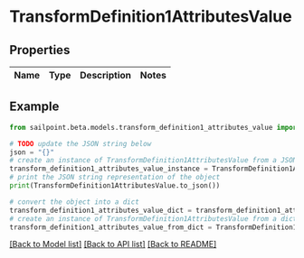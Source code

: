 # TransformDefinition1AttributesValue


## Properties

Name | Type | Description | Notes
------------ | ------------- | ------------- | -------------

## Example

```python
from sailpoint.beta.models.transform_definition1_attributes_value import TransformDefinition1AttributesValue

# TODO update the JSON string below
json = "{}"
# create an instance of TransformDefinition1AttributesValue from a JSON string
transform_definition1_attributes_value_instance = TransformDefinition1AttributesValue.from_json(json)
# print the JSON string representation of the object
print(TransformDefinition1AttributesValue.to_json())

# convert the object into a dict
transform_definition1_attributes_value_dict = transform_definition1_attributes_value_instance.to_dict()
# create an instance of TransformDefinition1AttributesValue from a dict
transform_definition1_attributes_value_from_dict = TransformDefinition1AttributesValue.from_dict(transform_definition1_attributes_value_dict)
```
[[Back to Model list]](../README.md#documentation-for-models) [[Back to API list]](../README.md#documentation-for-api-endpoints) [[Back to README]](../README.md)



